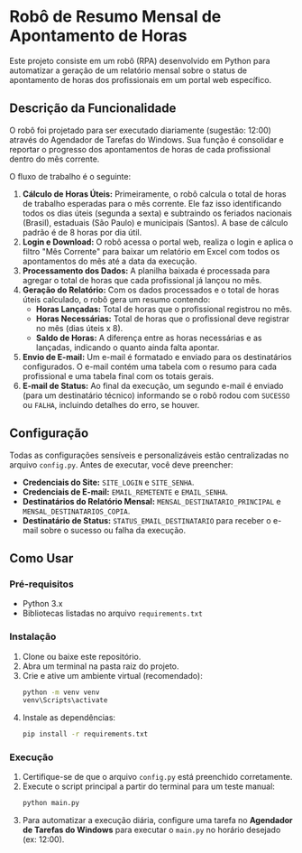 # Robô de Resumo Mensal de Apontamento de Horas

Este projeto consiste em um robô (RPA) desenvolvido em Python para automatizar a geração de um relatório mensal sobre o status de apontamento de horas dos profissionais em um portal web específico.

## Descrição da Funcionalidade

O robô foi projetado para ser executado diariamente (sugestão: 12:00) através do Agendador de Tarefas do Windows. Sua função é consolidar e reportar o progresso dos apontamentos de horas de cada profissional dentro do mês corrente.

O fluxo de trabalho é o seguinte:

1.  **Cálculo de Horas Úteis:** Primeiramente, o robô calcula o total de horas de trabalho esperadas para o mês corrente. Ele faz isso identificando todos os dias úteis (segunda a sexta) e subtraindo os feriados nacionais (Brasil), estaduais (São Paulo) e municipais (Santos). A base de cálculo padrão é de 8 horas por dia útil.
2.  **Login e Download:** O robô acessa o portal web, realiza o login e aplica o filtro "Mês Corrente" para baixar um relatório em Excel com todos os apontamentos do mês até a data da execução.
3.  **Processamento dos Dados:** A planilha baixada é processada para agregar o total de horas que cada profissional já lançou no mês.
4.  **Geração do Relatório:** Com os dados processados e o total de horas úteis calculado, o robô gera um resumo contendo:
    * **Horas Lançadas:** Total de horas que o profissional registrou no mês.
    * **Horas Necessárias:** Total de horas que o profissional deve registrar no mês (dias úteis x 8).
    * **Saldo de Horas:** A diferença entre as horas necessárias e as lançadas, indicando o quanto ainda falta apontar.
5.  **Envio de E-mail:** Um e-mail é formatado e enviado para os destinatários configurados. O e-mail contém uma tabela com o resumo para cada profissional e uma tabela final com os totais gerais.
6.  **E-mail de Status:** Ao final da execução, um segundo e-mail é enviado (para um destinatário técnico) informando se o robô rodou com `SUCESSO` ou `FALHA`, incluindo detalhes do erro, se houver.

## Configuração

Todas as configurações sensíveis e personalizáveis estão centralizadas no arquivo `config.py`. Antes de executar, você deve preencher:

* **Credenciais do Site:** `SITE_LOGIN` e `SITE_SENHA`.
* **Credenciais de E-mail:** `EMAIL_REMETENTE` e `EMAIL_SENHA`.
* **Destinatários do Relatório Mensal:** `MENSAL_DESTINATARIO_PRINCIPAL` e `MENSAL_DESTINATARIOS_COPIA`.
* **Destinatário de Status:** `STATUS_EMAIL_DESTINATARIO` para receber o e-mail sobre o sucesso ou falha da execução.

## Como Usar

### Pré-requisitos
* Python 3.x
* Bibliotecas listadas no arquivo `requirements.txt`

### Instalação

1.  Clone ou baixe este repositório.
2.  Abra um terminal na pasta raiz do projeto.
3.  Crie e ative um ambiente virtual (recomendado):
    ```bash
    python -m venv venv
    venv\Scripts\activate
    ```
4.  Instale as dependências:
    ```bash
    pip install -r requirements.txt
    ```

### Execução

1.  Certifique-se de que o arquivo `config.py` está preenchido corretamente.
2.  Execute o script principal a partir do terminal para um teste manual:
    ```bash
    python main.py
    ```
3.  Para automatizar a execução diária, configure uma tarefa no **Agendador de Tarefas do Windows** para executar o `main.py` no horário desejado (ex: 12:00).